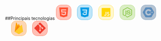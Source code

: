 ##Principais tecnologias
<a href="media/1.png"><img src="media/1.png" width="50" /></a>&nbsp;&nbsp;&nbsp;&nbsp;
<a href="media/2.png"><img src="media/2.png" width="50" /></a>&nbsp;&nbsp;&nbsp;&nbsp;
<a href="media/3.png"><img src="media/3.png" width="50" /></a>&nbsp;&nbsp;&nbsp;&nbsp;
<a href="media/4.png"><img src="media/4.png" width="50" /></a>&nbsp;&nbsp;&nbsp;&nbsp;
<a href="media/5.png"><img src="media/5.png" width="50" /></a>&nbsp;&nbsp;&nbsp;&nbsp;
<a href="media/6.png"><img src="media/6.png" width="50" /></a>&nbsp;&nbsp;&nbsp;&nbsp;
<a href="media/7.png"><img src="media/7.png" width="50" /></a>
